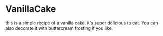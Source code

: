 # VanillaCake
this is a simple recipe of a vanilla cake. it's super delicious to eat. You can also decorate it 
with buttercream frosting if you like. 
